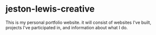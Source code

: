 # jeston-lewis-creative

This is my personal portfolio website. it will consist of websites I've built, projects I've participated in, and information about what I do.
